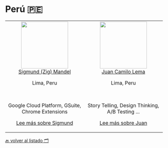 # Perú 🇵🇪


<table>
  <tbody>
    <tr>
      <td align="center" width="20%" valign="top">
        <img width="150" height="150" src="https://developers.google.com/experts/img/user/116555712110481680243.png">
        <br>
        <a href="https://github.com/ZigMandel">Sigmund (Zig) Mandel</a>
        <p>Lima, Peru</p>
        <br>
        <p>Google Cloud Platform, GSuite, Chrome Extensions</p>
        <p><a title="Lee más sobre Sigmund - Google Experts" href="https://developers.google.com/experts/people/sigmund-zig-mandel">Lee más sobre Sigmund<a></p>
      </td>
      <td align="center" width="20%" valign="top">
        <img width="150" height="150" src="https://developers.google.com/experts/img/user/110416553322584090205.png">
        <br>
        <a href="https://github.com/jclema">Juan Camilo Lema</a>
        <p>Lima, Peru</p>
        <br>
        <p>Story Telling, Design Thinking, A/B Testing ...</p>
        <p><a title="Lee más sobre Juan - Google Experts" href="https://developers.google.com/experts/people/juan-camilo-lema">Lee más sobre Juan<a></p>
      </td>
     </tr>
  </tbody>
</table>

[🔙 volver al listado 🗂️](https://github.com/Villanuevand/google-experts-latam#readme)
